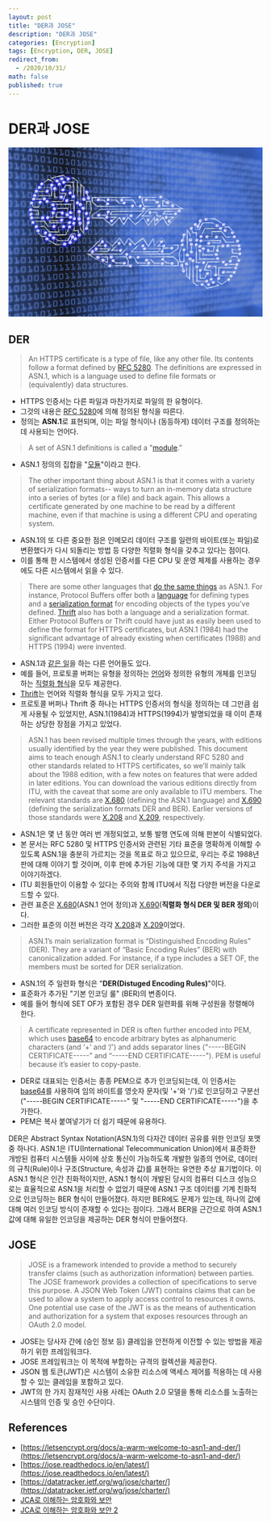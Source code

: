 ```yaml
---
layout: post
title: "DER과 JOSE"
description: "DER과 JOSE"
categories: [Encryption]
tags: [Encryption, DER, JOSE]
redirect_from:
  - /2020/10/31/
math: false
published: true
---
```


# DER과 JOSE

<img src="/assets/img/posts/logos/encryption.jpg">

## DER

> An HTTPS certificate is a type of file, like any other file. Its contents follow a format defined by [RFC 5280](https://tools.ietf.org/html/rfc5280). The definitions are expressed in ASN.1, which is a language used to define file formats or (equivalently) data structures.

- HTTPS 인증서는 다른 파일과 마찬가지로 파일의 한 유형이다.
- 그것의 내용은 [RFC 5280](https://tools.ietf.org/html/rfc5280)에 의해 정의된 형식을 따른다.
- 정의는 **ASN.1**로 표현되며, 이는 파일 형식이나 (동등하게) 데이터 구조를 정의하는 데 사용되는 언어다.

> A set of ASN.1 definitions is called a "[module](https://www.obj-sys.com/asn1tutorial/node6.html).”

- ASN.1 정의의 집합을 "[모듈](https://www.obj-sys.com/asn1tutorial/node6.html)"이라고 한다.

> The other important thing about ASN.1 is that it comes with a variety of serialization formats-- ways to turn an in-memory data structure into a series of bytes (or a file) and back again. This allows a certificate generated by one machine to be read by a different machine, even if that machine is using a different CPU and operating system.

- ASN.1의 또 다른 중요한 점은 인메모리 데이터 구조를 일련의 바이트(또는 파일)로 변환했다가 다시 되돌리는 방법 등 다양한 직렬화 형식을 갖추고 있다는 점이다.
- 이를 통해 한 시스템에서 생성된 인증서를 다른 CPU 및 운영 체제를 사용하는 경우에도 다른 시스템에서 읽을 수 있다.

> There are some other languages that [do the same things](https://en.wikipedia.org/wiki/Interface_description_language) as ASN.1. For instance, Protocol Buffers offer both a [language](https://developers.google.com/protocol-buffers/docs/proto3) for defining types and a [serialization format](https://developers.google.com/protocol-buffers/docs/encoding) for encoding objects of the types you’ve defined. [Thrift](https://thrift.apache.org/) also has both a language and a serialization format. Either Protocol Buffers or Thrift could have just as easily been used to define the format for HTTPS certificates, but ASN.1 (1984) had the significant advantage of already existing when certificates (1988) and HTTPS (1994) were invented.

- ASN.1과 [같은 일](https://en.wikipedia.org/wiki/Interface_description_language)을 하는 다른 언어들도 있다.
- 예를 들어, 프로토콜 버퍼는 유형을 정의하는 [언어](https://developers.google.com/protocol-buffers/docs/proto3)와 정의한 유형의 개체를 인코딩하는 [직렬화 형식](https://developers.google.com/protocol-buffers/docs/encoding)을 모두 제공한다.
- [Thrift](https://thrift.apache.org/)는 언어와 직렬화 형식을 모두 가지고 있다.
- 프로토콜 버퍼나 Thrift 중 하나는 HTTPS 인증서의 형식을 정의하는 데 그만큼 쉽게 사용될 수 있었지만, ASN.1(1984)과 HTTPS(1994)가 발명되었을 때 이미 존재하는 상당한 장점을 가지고 있었다.

> ASN.1 has been revised multiple times through the years, with editions usually identified by the year they were published. This document aims to teach enough ASN.1 to clearly understand RFC 5280 and other standards related to HTTPS certificates, so we’ll mainly talk about the 1988 edition, with a few notes on features that were added in later editions. You can download the various editions directly from ITU, with the caveat that some are only available to ITU members. The relevant standards are [X.680](https://www.itu.int/rec/T-REC-X.680) (defining the ASN.1 language) and [X.690](https://www.itu.int/rec/T-REC-X.690) (defining the serialization formats DER and BER). Earlier versions of those standards were [X.208](https://www.itu.int/rec/T-REC-X.208/en) and [X.209](https://www.itu.int/rec/T-REC-X.209/en), respectively.

- ASN.1은 몇 년 동안 여러 번 개정되었고, 보통 발행 연도에 의해 판본이 식별되었다.
- 본 문서는 RFC 5280 및 HTTPS 인증서와 관련된 기타 표준을 명확하게 이해할 수 있도록 ASN.1을 충분히 가르치는 것을 목표로 하고 있으므로, 우리는 주로 1988년 판에 대해 이야기 할 것이며, 이후 판에 추가된 기능에 대한 몇 가지 주석을 가지고 이야기하겠다.
- ITU 회원들만이 이용할 수 있다는 주의와 함께 ITU에서 직접 다양한 버전을 다운로드할 수 있다.
- 관련 표준은 [X.680](https://www.itu.int/rec/T-REC-X.680)(ASN.1 언어 정의)과 [X.690](https://www.itu.int/rec/T-REC-X.690)(**직렬화 형식 DER 및 BER 정의**)이다.
- 그러한 표준의 이전 버전은 각각 [X.208](https://www.itu.int/rec/T-REC-X.208/en)과 [X.209](https://www.itu.int/rec/T-REC-X.209/en)이었다.

> ASN.1’s main serialization format is “Distinguished Encoding Rules” (DER). They are a variant of “Basic Encoding Rules” (BER) with canonicalization added. For instance, if a type includes a SET OF, the members must be sorted for DER serialization.

- ASN.1의 주 일련화 형식은 "**DER(Distuged Encoding Rules)**"이다.
- 표준화가 추가된 "기본 인코딩 룰" (BER)의 변종이다.
- 예를 들어 형식에 SET OF가 포함된 경우 DER 일련화를 위해 구성원을 정렬해야 한다.

> A certificate represented in DER is often further encoded into PEM, which uses [base64](https://en.wikipedia.org/wiki/Base64) to encode arbitrary bytes as alphanumeric characters (and ‘+’ and ‘/') and adds separator lines ("-----BEGIN CERTIFICATE-----” and “-----END CERTIFICATE-----"). PEM is useful because it’s easier to copy-paste.

- DER로 대표되는 인증서는 종종 PEM으로 추가 인코딩되는데, 이 인증서는 [base64](https://en.wikipedia.org/wiki/Base64)를 사용하여 임의 바이트를 영숫자 문자(및 '+'와 '/')로 인코딩하고 구분선("-----BEGIN CERTIFICATE-----" 및 "-----END CERTIFICATE-----")을 추가한다.
- PEM은 복사 붙여넣기가 더 쉽기 때문에 유용하다.

DER은 Abstract Syntax Notation(ASN.1)의 다자간 데이터 공유를 위한 인코딩 포맷 중 하나다. ASN.1은 ITU(International Telecommunication Union)에서 표준화한 개방된 컴퓨터 시스템들 사이에 상호 통신이 가능하도록 개발한 일종의 언어로, 데이터의 규칙(Rule)이나 구조(Structure, 속성과 값)를 표현하는 유연한 추상 표기법이다. 이 ASN.1 형식은 인간 친화적이지만, ASN.1 형식이 개발된 당시의 컴퓨터 디스크 성능으로는 효율적으로 ASN.1을 처리할 수 없었기 때문에 ASN.1 구조 데이터를 기계 친화적으로 인코딩하는 BER 형식이 만들어졌다. 하지만 BER에도 문제가 있는데, 하나의 값에 대해 여러 인코딩 방식이 존재할 수 있다는 점이다. 그래서 BER을 근간으로 하여 ASN.1 값에 대해 유일한 인코딩을 제공하는 DER 형식이 만들어졌다.

## JOSE

> JOSE is a framework intended to provide a method to securely transfer claims (such as authorization information) between parties. The JOSE framework provides a collection of specifications to serve this purpose. A JSON Web Token (JWT) contains claims that can be used to allow a system to apply access control to resources it owns. One potential use case of the JWT is as the means of authentication and authorization for a system that exposes resources through an OAuth 2.0 model.

- JOSE는 당사자 간에 (승인 정보 등) 클레임을 안전하게 이전할 수 있는 방법을 제공하기 위한 프레임워크다.
- JOSE 프레임워크는 이 목적에 부합하는 규격의 컬렉션을 제공한다.
- JSON 웹 토큰(JWT)은 시스템이 소유한 리소스에 액세스 제어를 적용하는 데 사용할 수 있는 클레임을 포함하고 있다.
- JWT의 한 가지 잠재적인 사용 사례는 OAuth 2.0 모델을 통해 리소스를 노출하는 시스템의 인증 및 승인 수단이다.

## References

- [https://letsencrypt.org/docs/a-warm-welcome-to-asn1-and-der/](https://letsencrypt.org/docs/a-warm-welcome-to-asn1-and-der/)
- [https://jose.readthedocs.io/en/latest/](https://jose.readthedocs.io/en/latest/)
- [https://datatracker.ietf.org/wg/jose/charter/](https://datatracker.ietf.org/wg/jose/charter/)
- [JCA로 이해하는 암호화와 보안](https://d2.naver.com/helloworld/197937)
- [JCA로 이해하는 암호화와 보안 2](https://d2.naver.com/helloworld/227016)
